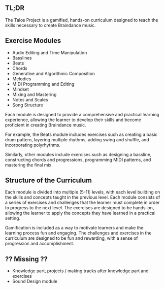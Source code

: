 ## TL;DR

The Talos Project is a gamified, hands-on curriculum designed to teach the skills necessary to create Braindance music.

## Exercise Modules

- Audio Editing and Time Manipulation
- Basslines
- Beats
- Chords
- Generative and Algorithmic Composition
- Melodies
- MIDI Programming and Editing
- Mindset
- Mixing and Mastering
- Notes and Scales
- Song Structure

Each module is designed to provide a comprehensive and practical learning experience, allowing the learner to develop their skills and become proficient in creating Braindance music.

For example, the Beats module includes exercises such as creating a basic drum pattern, layering multiple rhythms, adding swing and shuffle, and incorporating polyrhythms.

Similarly, other modules include exercises such as designing a bassline, constructing chords and progressions, programming MIDI patterns, and mastering the final mix.

## Structure of the Curriculum

Each module is divided into multiple (5-11) levels, with each level building on the skills and concepts taught in the previous level. Each module consists of a series of exercises and challenges that the learner must complete in order to progress to the next level. The exercises are designed to be hands-on, allowing the learner to apply the concepts they have learned in a practical setting.

Gamification is included as a way to motivate learners and make the learning process fun and engaging. The challenges and exercises in the curriculum are designed to be fun and rewarding, with a sense of progression and accomplishment.

## ?? Missing ??

- Knowledge part, projects / making tracks after knowledge part and exercises
- Sound Design module

